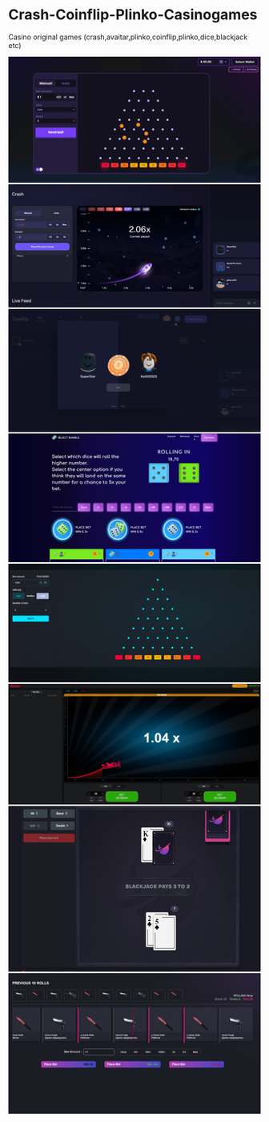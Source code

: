# Crash-Coinflip-Plinko-Casinogames
 Casino original games (crash,avaitar,plinko,coinflip,plinko,dice,blackjack etc)
 
<img  src="./plinko.png" />
<img  src="./crash.png" />
<img  src="./coinflip.png" />
<img  src="assets/3.png" />
<img  src="assets/4.png" />
<img  src="assets/5.png" />
<img  src="assets/8.png" />
<img  src="./roulette.png" />
